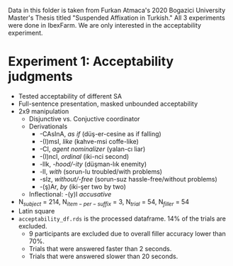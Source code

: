 Data in this folder is taken from Furkan Atmaca's 2020 Bogazici University Master's Thesis titled "Suspended Affixation in Turkish."  All 3 experiments were done in IbexFarm. We are only interested in the acceptability experiment. 

# Experiment 1: Acceptability judgments 

* Tested acceptability of different SA
* Full-sentence presentation, masked unbounded acceptability
* 2x9 manipulation
    * Disjunctive vs. Conjuctive coordinator
    * Derivationals
        * -CAsInA, *as if* (düş-er-cesine as if falling)
        * -(I)msI, *like* (kahve-msi coffe-like)
        * -CI, *agent nominalizer* (yalan-cı liar)
        * -(I)ncI, *ordinal* (iki-nci second)
        * -lIk, *-hood/-ity* (düşman-lık enemity)
        * -lI, *with* (sorun-lu troubled/with problems)
        * -sIz, *without/-free* (sorun-suz hassle-free/without problems)
        * -(ş)Ar, *by* (iki-şer two by two)
    * Inflectional: -(y)I *accusative*
* N$_{subject}$ = 214, N$_{item-per-suffix}$ = 3, N$_{trial}$ = 54,  N$_{filler}$ = 54
* Latin square
* `acceptability_df.rds` is the processed dataframe. 14% of the trials are excluded.
    * 9 participants are excluded due to overall filler accuracy lower than 70%.
    * Trials that were answered faster than 2 seconds.
    * Trials that were answered slower than 20 seconds.
